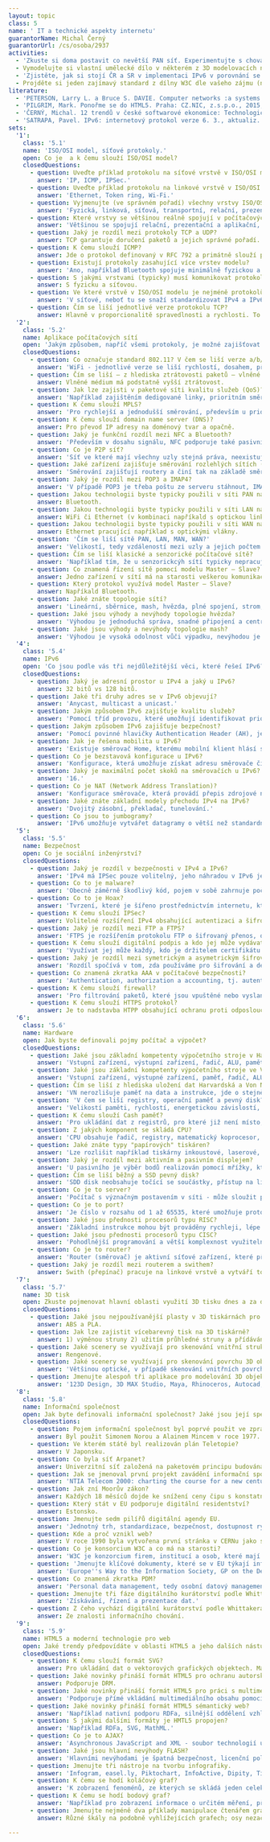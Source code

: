 ```yaml
---
layout: topic
class: 5
name: ' IT a technické aspekty internetu'
guarantorName: Michal Černý
guarantorUrl: /cs/osoba/2937
activities:
  - 'Zkuste si doma postavit co nevětší PAN síť. Experimentujte s chováním Bluetooth v závislosti na počtu zařízení, provozu, vzdálenosti,...'
  - Vymodelujte si vlastní umělecké dílo v některém z 3D modelovacích nástrojů.
  - 'Zjistěte, jak si stojí ČR a SR v implementaci IPv6 v porovnání se světem.'
  - Projděte si jeden zajímavý standard z dílny W3C dle vašeho zájmu (namátkou doporučujeme něco z modelování dialogu nebo sémantického webu).
literature:
  - 'PETERSON, Larry L. a Bruce S. DAVIE. Computer networks :a systems approach. San Francisco: Morgan Kaufmann Publishers, 1996. xxiii, 552. ISBN 1-55860-368-9.'
  - 'PILGRIM, Mark. Ponořme se do HTML5. Praha: CZ.NIC, z.s.p.o., 2015, 278 stran. CZ.NIC. ISBN 978-80-905802-6-8. Dostupné z: https://knihy.nic.cz/files/nic/edice/mark_pilgrim_html5.pdf'
  - 'ČERNÝ, Michal. 12 trendů v české softwarové ekonomice: Technologické, ekonomické, sociální a etické aspekty ICT. 1. vyd. Brno: Masarykova univerzita, 2014. 139 s. ISBN 978-80-210-6803-2.'
  - 'SATRAPA, Pavel. IPv6: internetový protokol verze 6. 3., aktualiz. a dopl. vyd. Praha: CZ.NIC, 2011, 407 s. CZ.NIC. ISBN 978-80-904248-4-5. Dostupné z: https://knihy.nic.cz/files/nic/edice/pavel_satrapa_ipv6_2012.pdf'
sets:
  '1':
    class: '5.1'
    name: 'ISO/OSI model, síťové protokoly.'
    open: Co je  a k čemu slouží ISO/OSI model?
    closedQuestions:
      - question: Uveďte příklad protokolu na síťové vrstvě v ISO/OSI modelu.
        answer: 'IP, ICMP, IPSec.'
      - question: Uveďte příklad protokolu na linkové vrstvě v ISO/OSI modelu.
        answer: 'Ethernet, Token ring, Wi-Fi.'
      - question: Vyjmenujte (ve správném pořadí) všechny vrstvy ISO/OSI modelu.
        answer: 'Fyzická, linková, síťová, transportní, relační, prezentační, aplikační.'
      - question: Které vrstvy se většinou reálně spojují v počítačových sítích?
        answer: 'Většinou se spojují relační, prezentační a aplikační, ale některé technologie spojují také vybranné nižší vrstvy (např. Bluetooth).'
      - question: Jaký je rozdíl mezi protokoly TCP a UDP?
        answer: TCP garantuje doručení paketů a jejich správné pořadí. Cenou za to je vyšší režije a složitější hlavička. UDP ani jedno negarantuje.
      - question: K čemu slouží ICMP?
        answer: Jde o protokol definovaný v RFC 792 a primátně slouží pro hlášení chyb o nedostupnosti směrovače nebo uzlu.
      - question: Existují protokoly zasahující více vrstev modelu?
        answer: 'Ano, například Bluetooth spojuje minimálně fyzickou a linkovou vrstvu.'
      - question: S jakými vrstvami (typicky) musí komunikovat protokol linkové vrstvy?
        answer: S fyzicku a síťovou.
      - question: Ve které vrstvě v ISO/OSI modelu je nejméně protokolů? Proč?
        answer: 'V síťové, neboť tu se snaží standardizovat IPv4 a IPv6 a jejich doprovodné protokoly. Toto řešení umožňuje budovat heterogenní sítě.'
      - question: Čím se liší jednotlivé verze protokolu TCP?
        answer: Hlavně v proporcionalitě spravedlnosti a rychlosti. To se projevuje diferencí klíčových parametrů reakce na ztrátu paketu.
  '2':
    class: '5.2'
    name: Aplikace počítačových sítí
    open: 'Jakým způsobem, napříč všemi protokoly, je možné zajišťovat QoS?'
    closedQuestions:
      - question: Co označuje standard 802.11? V čem se liší verze a/b/g/n/f?
        answer: 'WiFi - jednotlivé verze se liší rychlostí, dosahem, případně zabezpečením a využitým frekvenčním pásmem a hustotou jeho pokrytí.'
      - question: Čím se liší – z hlediska ztrátovosti paketů – vlněné a voděné médium?
        answer: Vlněné médium má podstatně vyšší ztrátovost.
      - question: Jak lze zajisti v paketové síti kvalitu služeb (QoS)?
        answer: 'Například zajištěním dedigované linky, prioritním směrováním nebo ponecháním na Best efford.'
      - question: K čemu slouží MPLS?
        answer: 'Pro rychlejší a jednodušší směrování, především u prioritních paketů.'
      - question: K čemu slouží domain name server (DNS)?
        answer: Pro převod IP adresy na doménový tvar a opačně.
      - question: Jaký je funkční rozdíl mezi NFC a Bluetooth?
        answer: 'Především v dosahu signálu, NFC podporuje také pasivní čipy, v nabízených službách, přenosové rychlosti.'
      - question: Co je P2P síť?
        answer: 'Síť ve které mají všechny uzly stejná práva, neexistuje zde server.'
      - question: Jaké zařízení zajišťuje směrování rozlehlých sítích (napříkald na internetu)? Na základě čeho to dělá?
        answer: 'Směrování zajišťují routery a činí tak na základě směrovacích tabulek, které si mohou (u dynamických sítí) aktualizovat.'
      - question: Jaký je rozdíl mezi POP3 a IMAP4?
        answer: 'V případě POP3 je třeba poštu ze serveru stáhnout, IMAP4 nabízí mj. možnost zobrazení informací pouze z hlavičky zprávy a další možnosti.'
      - question: Jakou technologii byste typicky použili v síti PAN na spojové či fyzické vrstvě?
        answer: Bluetooth.
      - question: Jakou technologii byste typicky použili v síti LAN na spojové či fyzické vrstvě?
        answer: WiFi či Ethernet (v kombinaci napříkald s optickou linkou nebo TP kabelem).
      - question: Jakou technologii byste typicky použili v síti WAN na spojové či fyzické vrstvě?
        answer: Ethernet pracující například s optickými vlákny.
      - question: 'Čím se liší sítě PAN, LAN, MAN, WAN?'
        answer: 'Velikostí, tedy vzdáleností mezi uzly a jejich počtem.'
      - question: Čím se liší klasické a senzorické počítačové sítě?
        answer: 'Například tím, že u senzorickcýh sítí typicky nepracujeme s IP.'
      - question: Co znamená řízení sítě pomocí modelu Master – Slave?
        answer: Jedno zařízení v sítí má na starosti veškerou komunikaci všech zařízení.
      - question: Který protokol využívá model Master – Slave?
        answer: Napříkald Bluetooth.
      - question: Jaké znáte topologie sítí?
        answer: 'Lineární, sběrnice, mash, hvězda, plné spojení, strom, kruh.'
      - question: Jaké jsou výhody a nevýhody topologie hvězda?
        answer: 'Výhodou je jednoduchá správa, snadné připojení a centralní řízení, nevýhodou je závislost a zatížení centrálního uzlu.'
      - question: Jaké jsou výhody a nevýhody topologie mash?
        answer: 'Výhodou je vysoká odolnost vůči výpadku, nevýhodou je složitá struktura, složité směrování, náročná administrace a cena.'
  '4':
    class: '5.4'
    name: IPv6
    open: 'Co jsou podle vás tři nejdůležitější věci, které řešeí IPv6?'
    closedQuestions:
      - question: Jaký je adresní prostor u IPv4 a jaký u IPv6?
        answer: 32 bitů vs 128 bitů.
      - question: Jaké tři druhy adres se v IPv6 objevují?
        answer: 'Anycast, multicast a unicast.'
      - question: Jakým způsobem IPv6 zajišťuje kvalitu služeb?
        answer: 'Pomocí tříd provozu, které umožňují identifikovat prioritu jednotlivých paketů.'
      - question: Jakým způsobem IPv6 zajišťuje bezpečnost?
        answer: 'Pomocí povinné hlavičky Authentication Header (AH), jež umožní autentizaci a případně šifrování skrze Encapsulating Security Payload (ESP).'
      - question: Jak je řešena mobilita u IPv6?
        answer: 'Existuje směrovač Home, kterému mobilní klient hlásí svojí IP adresu při každé změně. Komuniakce může probíhat buď přímo, nebo přes Home.'
      - question: Co je bezstavová konfigurace u IPv6?
        answer: 'Konfigurace, která umožňuje získat adresu směrovače či vlastní adresu. Využívá se ''router solicitation'' a ''router advertisement'' volání.'
      - question: Jaký je maximální počet skoků na směrovačích u IPv6?
        answer: '16.'
      - question: Co je NAT (Network Address Translation)?
        answer: 'Konfigurace směrovače, která provádí přepis zdrojové nebo cílové adresy. Většinou se používá na rozhraní lokální síť a interent.'
      - question: Jaké znáte základní modely přechodu IPv4 na IPv6?
        answer: 'Dvojitý zásobní, překladač, tunelování.'
      - question: Co jsou to jumbogramy?
        answer: 'IPv6 umožňuje vytvářet datagramy o větší než standardní velikosti (dle MTU). Maxiální velikost je až 4 GiB, místo 64 KiB v IPv4.'
  '5':
    class: '5.5'
    name: Bezpečnost
    open: Co je sociální inženýrství?
    closedQuestions:
      - question: Jaký je rozdíl v bezpečnosti v IPv4 a IPv6?
        answer: 'IPv4 má IPSec pouze volitelný, jeho náhradou v IPv6 je AH, která je povinná a volitelně se nabízí ESP.'
      - question: Co to je malware?
        answer: 'Obecně záměrně škodlivý kód, pojem v sobě zahrnuje počítačové viry, trojské koně, spyware či adware atd.'
      - question: Co to je Hoax?
        answer: 'Tvrzení, které je šířeno prostřednictvím internetu, které je nepravdivé, jeho cílem je obvykle manipulace uživatelem.'
      - question: K čemu slouží IPSec?
        answer: Volitelné rozšíření IPv4 obsahující autentizaci a šifrování.
      - question: Jaký je rozdíl mezi FTP a FTPS?
        answer: 'FTPS je rozšířením protokolu FTP o šifrovaný přenos, obvykle realizovaný zadáním jména a hesla, případně celého režimu v šifrované formě.'
      - question: K čemu slouží digitální podpis a kdo jej může vydávat?
        answer: 'Využívat jej může každý, kdo je držitelem certifikátu a slouží jako náhrada za klasický podpis v digitální komunikaci.'
      - question: Jaký je rozdíl mezi symetrickým a asymetrickým šifrováním?
        answer: 'Rozdíl spočívá v tom, zda používáme pro šifrování a dešifrování stejný klíč či nikoli.'
      - question: Co znamená zkratka AAA v počítačové bezpečnosti?
        answer: 'Authentication, authorization a accounting, tj. autentizace, autorizace a účtování. Tato trojice parametrů definuje bezpečný přenos dat.'
      - question: K čemu slouží firewall?
        answer: 'Pro filtrování paketů, které jsou vpuštěné nebo vyslané do sítě. Jde o jeden z důležitých bezpečnostních prvků.'
      - question: K čemu slouží HTTPS protokol?
        answer: Je to nadstavba HTPP obsahující ochranu proti odposlouchávání či vlomení se do komunikace. Přenášená data jsou šifrována pomocí SSL či TLS.
  '6':
    class: '5.6'
    name: Hardware
    open: Jak byste definovali pojmy počítač a výpočet?
    closedQuestions:
      - question: Jaké jsou základní kompetenty výpočetního stroje v Harvardské architektuře?
        answer: 'Vstupní zařízení, výstupní zařízení, řadič, ALU, paměť na data, paměť na instrukce.'
      - question: Jaké jsou základní kompetenty výpočetního stroje ve Von Neumanově architektuře?
        answer: 'Vstupní zařízení, výstupné zařízení, paměť, řadič, ALU.'
      - question: Čím se liší z hlediska uložení dat Harvardská a Von Neumanova architektura?
        answer: 'VN nerozlišuje paměť na data a instrukce, jde o stejně uložené a stejně zpracovávané posloupnosti bitů.'
      - question: 'V čem se liší registry, operační paměť a pevný disk?'
        answer: 'Velikostí paměti, rychlostí, energetickou závislostí, dostupností pro procesor či aplikace.'
      - question: K čemu slouží Cash paměť?
        answer: 'Pro ukládání dat z registrů, pro které již není místo, často také jako praměť pro komunikaci mezi jádry procesoru.'
      - question: Z jakých komponent se skládá CPU?
        answer: 'CPU obsahuje řadič, registry, matematický koprocesor, ALU (jendu nebo více), často také speciální koprocesor pro vektorové výpočty.'
      - question: Jaké znáte typy "papírových" tiskáren?
        answer: 'Lze rozlišit například tiskárny inkoustové, laserové, jehličkové, plotrové tiskárny, sublimační, voskové.'
      - question: Jaký je rozdíl mezi aktivním a pasivním displejem?
        answer: 'U pasivního je výběr bodů realizován pomocí mřížky, která aktivuje příslušný pixel, u aktivního má každý pixel svojí vstvu transistorů.'
      - question: Čím se liší běžný a SSD pevný disk?
        answer: 'SDD disk neobsahuje točící se součástky, přístup na libovolnou adresu na disku je u něj prováděný v konstatním čase.'
      - question: Co je to server?
        answer: 'Počítač s význačným postavením v síti - může sloužit pro řízení tisku, e-mail, správu identit, souborů, web, poskytovat výpočetní výkon atp.'
      - question: Co je to port?
        answer: 'Je číslo v rozsahu od 1 až 65535, které umožňuje protokolům TCP a UDP odlišit jednotlivé aplikace. Ty mají typické číslo, kterým jsou určené.'
      - question: Jaké jsou přednosti procesorů typu RISC?
        answer: 'Základní instrukce mohou být prováděny rychleji, lépe se počítá délka výpočtu, procesory mohou být více specializované.'
      - question: Jaké jsou přednosti procesorů typu CISC?
        answer: 'Pohodlnější programování a větší komplexnost využitelnosti procesorů, často paradoxně menší počet potřebných instrukcí.'
      - question: Co je to router?
        answer: 'Router (směrovač) je aktivní síťové zařízení, které přeposílá datagramy směrem k jejich cílové adrese.'
      - question: Jaký je rozdíl mezi routerem a swithem?
        answer: Swith (přepínač) pracuje na linkové vrstvě a vytváří topologii hvězda. Router pracuje na síťové vrstvě a zajišťuje směrování typicky IP.
  '7':
    class: '5.7'
    name: 3D tisk
    open: Zkuste pojmenovat hlavní oblasti využití 3D tisku dnes a za desetet let.
    closedQuestions:
      - question: Jaké jsou nejpoužívanější plasty v 3D tiskárnách pro domácí využití?
        answer: ABS a PLA.
      - question: Jak lze zajistit vícebarevný tisk na 3D tiskárně?
        answer: 1) výměnou struny 2) užitím průhledné struny a přídáváním barevných příměsí 3) více hlavovými tiskárnami 4) užitím tekutých náplní.
      - question: Jaké scenery se využívají pro skenování vnitřní struktury 3D objektů?
        answer: Rengenové.
      - question: Jaké scenery se využívají pro skenování povrchu 3D objektů?
        answer: 'Většinou optické, v případě skenování vnitřních povrchů, například dutin či jeskyní lze užít ultrazvukové.'
      - question: Jmenujte alespoň tři aplikace pro modelování 3D objektů.
        answer: '123D Design, 3D MAX Studio, Maya, Rhinoceros, Autocad, Tinkercad.'
  '8':
    class: '5.8'
    name: Informační společnost
    open: Jak byte definovali informační společnost? Jaké jsou její specifické charakteristiky? Existuje?
    closedQuestions:
      - question: Pojem informační společnost byl poprvé použit ve zprávě francouzské vlády. Kdo byl jejím autorem?
        answer: Byl použit Simonem Norou a Alainem Mincem v roce 1977.
      - question: Ve kterém státě byl realizován plán Teletopie?
        answer: V Japonsku.
      - question: Co byla síť Arpanet?
        answer: Univerzitní síť založená na paketovém principu budováná v USA v rámci vojenského experimentálního projektu.
      - question: Jak se jmenoval první projekt zavádění informační společnosti v USA?
        answer: 'NTIA Telecom 2000: charting the course for a new century vydaný v roce 1988.'
      - question: Jak zní Moorův zákon?
        answer: Každých 18 měsíců dojde ke snížení ceny čipu s konstatním výkonem o polovinu; za stejnou dobu při konstatní ceně se výkon čipu zdvojnásobí.
      - question: Který stát v EU podporuje digitální residentství?
        answer: Estonsko.
      - question: Jmenujte sedm pilířů digitální agendy EU.
        answer: 'Jednotný trh, standardizace, bezpečnost, dostupnost rychlého internetu, podpora výzkumu, digitální gramotnost a projekty pro běžný život.'
      - question: Kde a proč vznikl web?
        answer: V roce 1990 byla vytvořena první stránka v CERNu jako součást informačního systému pro vysokoenergiové instituce.
      - question: Co je konsorcium W3C a co má na starosti?
        answer: 'W3C je konzorcium firem, institucí a osob, které mají na starosti standardizaci a vývoj webových standardů (HTML, CCS, SPARQL).'
      - question: 'Jmenujte klíčové dokumenty, které se v EU týkají informační společnosti.'
        answer: 'Europe''s Way to the Information Society, GP on the Development of the Common market for Telecommunications Services, Digital Agenda 2020.'
      - question: Co znamená zkratka PDM?
        answer: 'Personal data management, tedy osobní datový management.'
      - question: Jmenujte tři fáze digitálního kurátorství podle Whittakera.
        answer: 'Získávání, řízení a prezentace dat.'
      - question: Z čeho vychází digitální kurátorství podle Whittakera?
        answer: Ze znalosti informačního chování.
  '9':
    class: '5.9'
    name: HTML5 a moderní technologie pro web
    open: Jaké trendy předpovídáte v oblasti HTML5 a jeho dalších nástupců?
    closedQuestions:
      - question: K čemu slouží formát SVG?
        answer: Pro ukládání dat o vektorových grafických objektech. Má přímou podporu HTML5.
      - question: Jaké novinky přináší formát HTML5 pro ochranu autorských práv?
        answer: Podporuje DRM.
      - question: Jaké novinky přináší formát HTML5 pro práci s multimédii?
        answer: 'Podporuje přímé vkládání multimediálního obsahu pomocí tagů, podporuje nativně řadu formátů multimediálních dat.'
      - question: Jaké novinky přináší formát HTML5 sémantický web?
        answer: 'Například nativní podporu RDFa, silnější oddělení vzhledu a obsahu, nové tagy pro určité struktury na webu (záhlaví, západí, dialogy).'
      - question: S jakými dalšími formáty je HMTL5 propojen?
        answer: 'Například RDFa, SVG, MathML.'
      - question: Co je to AJAX?
        answer: 'Asynchronous JavaScript and XML - soubor technologií umožňujících vytvářet online aplikace (HTML, JavaScript, XMLHttpRequest, DOM).'
      - question: Jaké jsou hlavní nevýhody FLASH?
        answer: 'Hlavními nevýhodami je špatná bezpečnost, licenční politika, uzavřenost, hardwarová náročnost, absence většího množsví editorů.'
      - question: Jmenujte tři nástroje na tvorbu infografiky.
        answer: 'Infogram, easel.ly, Piktochart, InfoActive, Dipity, TimeRime, Many Eyes V2.'
      - question: K čemu se hodí koláčový graf?
        answer: 'K zobrazení fenoménů, ze kterých se skládá jeden celek.'
      - question: K čemu se hodí bodový graf?
        answer: 'Například pro zobrazení informace o určitém měření, při práci s časovým vývojem, pro vkládání funkčních závislostí.'
      - question: Jmenujte nejméně dva příklady manipulace čtenářem grafu.
        answer: Různé škály na podobně vyhlížejících grafech; osy nezačínající v 0; grafy se špatnou čitelností a často také grafy s logaritmickou škálou.

---
```

